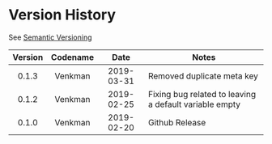 # Version History

See [Semantic Versioning](http://semver.org/spec/v2.0.0.html)

|Version|Codename|Date|Notes|
|:---:|:---:|:---:|---|
|0.1.3|Venkman|2019-03-31|Removed duplicate meta key|
|0.1.2|Venkman|2019-02-25|Fixing bug related to leaving a default variable empty|
|0.1.0|Venkman|2019-02-20|Github Release|
